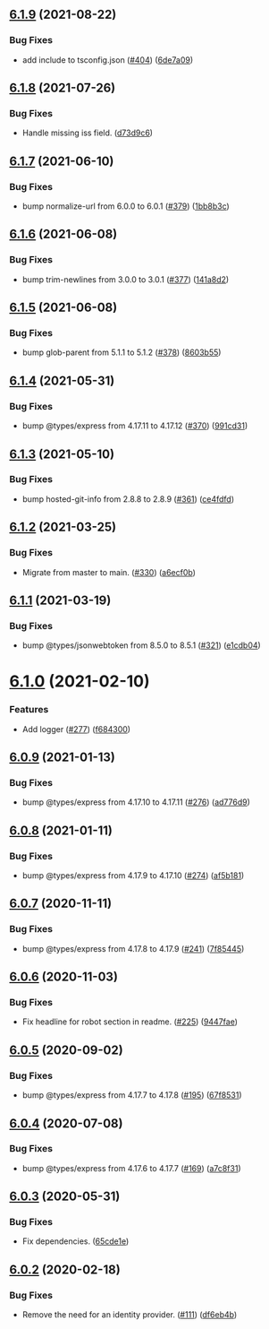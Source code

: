 ## [6.1.9](https://github.com/thenativeweb/limes/compare/6.1.8...6.1.9) (2021-08-22)


### Bug Fixes

* add include to tsconfig.json ([#404](https://github.com/thenativeweb/limes/issues/404)) ([6de7a09](https://github.com/thenativeweb/limes/commit/6de7a091cb2bd4f091ba8aa2653216cbb7d1d593))

## [6.1.8](https://github.com/thenativeweb/limes/compare/6.1.7...6.1.8) (2021-07-26)


### Bug Fixes

* Handle missing iss field. ([d73d9c6](https://github.com/thenativeweb/limes/commit/d73d9c65ae9b7d86a85b1dd15c1902fa2e74671c))

## [6.1.7](https://github.com/thenativeweb/limes/compare/6.1.6...6.1.7) (2021-06-10)


### Bug Fixes

* bump normalize-url from 6.0.0 to 6.0.1 ([#379](https://github.com/thenativeweb/limes/issues/379)) ([1bb8b3c](https://github.com/thenativeweb/limes/commit/1bb8b3cbd5f08530a09d2b8581c9ee17df3ae3c0))

## [6.1.6](https://github.com/thenativeweb/limes/compare/6.1.5...6.1.6) (2021-06-08)


### Bug Fixes

* bump trim-newlines from 3.0.0 to 3.0.1 ([#377](https://github.com/thenativeweb/limes/issues/377)) ([141a8d2](https://github.com/thenativeweb/limes/commit/141a8d240f6e8968cd054da60b94263eb29a9e00))

## [6.1.5](https://github.com/thenativeweb/limes/compare/6.1.4...6.1.5) (2021-06-08)


### Bug Fixes

* bump glob-parent from 5.1.1 to 5.1.2 ([#378](https://github.com/thenativeweb/limes/issues/378)) ([8603b55](https://github.com/thenativeweb/limes/commit/8603b551a73bdcb7b33c44508ee6277163d293d0))

## [6.1.4](https://github.com/thenativeweb/limes/compare/6.1.3...6.1.4) (2021-05-31)


### Bug Fixes

* bump @types/express from 4.17.11 to 4.17.12 ([#370](https://github.com/thenativeweb/limes/issues/370)) ([991cd31](https://github.com/thenativeweb/limes/commit/991cd3181f9b2000b13d56dd6800e6ff6ce6776a))

## [6.1.3](https://github.com/thenativeweb/limes/compare/6.1.2...6.1.3) (2021-05-10)


### Bug Fixes

* bump hosted-git-info from 2.8.8 to 2.8.9 ([#361](https://github.com/thenativeweb/limes/issues/361)) ([ce4fdfd](https://github.com/thenativeweb/limes/commit/ce4fdfdc3caebe4c734ad235025cb1a908056d49))

## [6.1.2](https://github.com/thenativeweb/limes/compare/6.1.1...6.1.2) (2021-03-25)


### Bug Fixes

* Migrate from master to main. ([#330](https://github.com/thenativeweb/limes/issues/330)) ([a6ecf0b](https://github.com/thenativeweb/limes/commit/a6ecf0b03dfeb279c49bfe50e1ca611875436773))

## [6.1.1](https://github.com/thenativeweb/limes/compare/6.1.0...6.1.1) (2021-03-19)


### Bug Fixes

* bump @types/jsonwebtoken from 8.5.0 to 8.5.1 ([#321](https://github.com/thenativeweb/limes/issues/321)) ([e1cdb04](https://github.com/thenativeweb/limes/commit/e1cdb0427876d057992ddcff55c556e0fda0582c))

# [6.1.0](https://github.com/thenativeweb/limes/compare/6.0.9...6.1.0) (2021-02-10)


### Features

* Add logger ([#277](https://github.com/thenativeweb/limes/issues/277)) ([f684300](https://github.com/thenativeweb/limes/commit/f684300b9c2a4a55f9b2ee3f59e1f2e302c46816))

## [6.0.9](https://github.com/thenativeweb/limes/compare/6.0.8...6.0.9) (2021-01-13)


### Bug Fixes

* bump @types/express from 4.17.10 to 4.17.11 ([#276](https://github.com/thenativeweb/limes/issues/276)) ([ad776d9](https://github.com/thenativeweb/limes/commit/ad776d95c1670925c774e13efce81c644efe2f65))

## [6.0.8](https://github.com/thenativeweb/limes/compare/6.0.7...6.0.8) (2021-01-11)


### Bug Fixes

* bump @types/express from 4.17.9 to 4.17.10 ([#274](https://github.com/thenativeweb/limes/issues/274)) ([af5b181](https://github.com/thenativeweb/limes/commit/af5b18126d2fce23931433ce07b99e8f3f6c800c))

## [6.0.7](https://github.com/thenativeweb/limes/compare/6.0.6...6.0.7) (2020-11-11)


### Bug Fixes

* bump @types/express from 4.17.8 to 4.17.9 ([#241](https://github.com/thenativeweb/limes/issues/241)) ([7f85445](https://github.com/thenativeweb/limes/commit/7f8544564000bb3e3aef4806a25e2ec8a9947253))

## [6.0.6](https://github.com/thenativeweb/limes/compare/6.0.5...6.0.6) (2020-11-03)


### Bug Fixes

* Fix headline for robot section in readme. ([#225](https://github.com/thenativeweb/limes/issues/225)) ([9447fae](https://github.com/thenativeweb/limes/commit/9447fae62e80bca0a34419e499d5cc6e057cdaf3))

## [6.0.5](https://github.com/thenativeweb/limes/compare/6.0.4...6.0.5) (2020-09-02)


### Bug Fixes

* bump @types/express from 4.17.7 to 4.17.8 ([#195](https://github.com/thenativeweb/limes/issues/195)) ([67f8531](https://github.com/thenativeweb/limes/commit/67f85317830707b0c655adcb1f7f4e4a9ded5d63))

## [6.0.4](https://github.com/thenativeweb/limes/compare/6.0.3...6.0.4) (2020-07-08)


### Bug Fixes

* bump @types/express from 4.17.6 to 4.17.7 ([#169](https://github.com/thenativeweb/limes/issues/169)) ([a7c8f31](https://github.com/thenativeweb/limes/commit/a7c8f31913b1d6934dfe4ca0a561c16a237e0939))

## [6.0.3](https://github.com/thenativeweb/limes/compare/6.0.2...6.0.3) (2020-05-31)


### Bug Fixes

* Fix dependencies. ([65cde1e](https://github.com/thenativeweb/limes/commit/65cde1ee271df2fc4dbb05704d8a9daebcf1d038))

## [6.0.2](https://github.com/thenativeweb/limes/compare/6.0.1...6.0.2) (2020-02-18)


### Bug Fixes

* Remove the need for an identity provider. ([#111](https://github.com/thenativeweb/limes/issues/111)) ([df6eb4b](https://github.com/thenativeweb/limes/commit/df6eb4bf87fd54102087ae2347c48e96dde2e54c))

